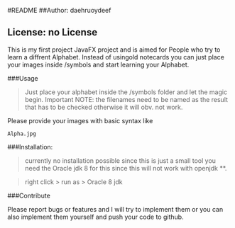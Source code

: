 #README
##Author: daehruoydeef
## License: no License

This is my first project JavaFX project and is aimed for People who try to learn a diffrent Alphabet. Instead of usingold notecards you can just place your images inside /symbols and start learning your Alphabet.


###Usage
> Just place your alphabet inside the /symbols folder and let the magic begin.
Important NOTE: the filenames need to be named as the result that has to be checked otherwise it will obv. not work.

Please provide your images with basic syntax like 

	Alpha.jpg


###Installation:
> currently no installation possible since this is just a small tool
you need the Oracle jdk 8 for this since this will not work with openjdk **.

> right click > run as > Oracle 8 jdk 

###Contribute

Please report bugs or features and I will try to implement them or you can also implement them yourself and push your code to github.


